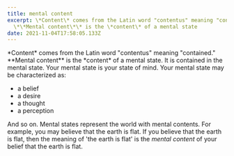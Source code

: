 ```yaml
---
title: mental content
excerpt: \*Content\* comes from the Latin word "contentus" meaning "contained."
  \*\*Mental content\*\* is the \*content\* of a mental state
date: 2021-11-04T17:58:05.133Z
---
```

\*Content\* comes from the Latin word "contentus" meaning "contained." \*\*Mental content\*\* is the \*content\* of a mental state. It is contained in the mental state. Your mental state is your state of mind. Your mental state may be characterized as:

* a belief
* a desire
* a thought
* a perception

And so on. Mental states represent the world with mental contents. For example, you may believe that the earth is flat. If you believe that the earth is flat, then the meaning of 'the earth is flat' is the *mental content* of your belief that the earth is flat.